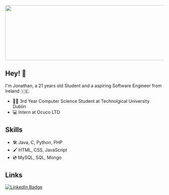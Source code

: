 <div id="header" align="center">
  <img src="https://media.giphy.com/media/z6JqQmHkNGbRSb0HgK/giphy.gif" width="1000" height='175'/>
</div>

## Hey! 👋
I'm Jonathan, a 21 years old Student and a aspiring Software Engineer from Ireland 🇮🇪.

  - 👨‍🎓 3rd Year Computer Science Student at Technolgical University Dublin
  - 💻 Intern at Ocuco LTD
  
## Skills
  
 - 🛠️ Java, C, Python, PHP
 - 🖌️ HTML, CSS, JavaScript
 - 💿 MySQL, SQL, Mongo

## Links
<div id="badges">
  <a href="https://www.linkedin.com/in/jonathan-hew-964910221/">
    <img src="https://img.shields.io/badge/LinkedIn-blue?style=for-the-badge&logo=linkedin&logoColor=white" alt="LinkedIn Badge"/>
  </a>
</div>

<!--
**JonathanHew/JonathanHew** is a ✨ _special_ ✨ repository because its `README.md` (this file) appears on your GitHub profile.

Here are some ideas to get you started:

- 🔭 I’m currently working on ...
- 🌱 I’m currently learning ...
- 👯 I’m looking to collaborate on ...
- 🤔 I’m looking for help with ...
- 💬 Ask me about ...
- 📫 How to reach me: ...
- 😄 Pronouns: ...
- ⚡ Fun fact: ...
-->
